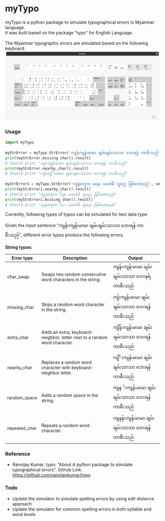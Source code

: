 # myTypo
myTypo is a python package to simulate typographical errors in Myanmar language.
<br/> 
It was built based on the package "typo" for English Language. <br/>
<br/>
The Myanmar typographic errors are simulated based on the following keyboard.
![Kb](assets/burmeseKeyBd.png)

### Usage

```python
import myTypo

myStrError = myTypo.StrError('ကျန်းကျန်းမာမာ ချမ်းချမ်းသာသာ ဘေးရန် ကာစီးသည်', seed=2)
print(myStrError.missing_char().result)
# Should print "ကျ်းကျန်းမာမာ ချမ်းချမ်းသာသာ ဘေးရန် ကာစီးသည်"
print(myStrError.nearby_char().result)
# Should print "ကျ်းကျိ်းမာမာ ချမ်းချမ်းသာသာ ဘေးရန် ကာစီးသည်"

myStrError1 = myTypo.StrError('လူမွဲတွေက မနှေး ခေတ်မီ သူဌေး ဖြစ်တော့မည်', seed=1)
print(myStrError1.nearby_char().result)
# Should print "လူမွဲတွေက ိနှေး ခေတ်မီ သူဌေး ဖြစ်တော့မည်"
print(myStrError1.missing_char().result)
# Should print "လူမွဲတွေက ိှေး ခေတ်မီ သူဌေး ဖြစ်တော့မည်"

```
Currently, following types of typos can be simulated for text data type:

Given the input sentence "ကျန်းကျန်းမာမာ ချမ်းချမ်းသာသာ ဘေးရန် ကာစီးသည်", different error types produce the following errors.

**String typos:** 

| Error type    | Description                                                               | Output                             |
|---------------|---------------------------------------------------------------------------|------------------------------------|
| char_swap     | Swaps two random consecutive word characters in the string.               | ကျန်းကျန်းမာမာ ချမ်းချမ်းသာသာ ဘေးနရ် ကာစီးသည်       |
| missing_char  | Skips a random word character in the string.                              | ကျ်းကျန်းမာမာ ချမ်းချမ်းသာသာ ဘေးရန် ကာစီးသည်  |
| extra_char    | Adds an extra, keyboard-neighbor, letter next to a random word character. | ကျိန်းကျန်းမာမာ ချမ်းချမ်းသာသာ ဘေးရန် ကာစီးသည်  |
| nearby_char   | Replaces a random word character with keyboard-neighbor letter.           | ကျိ်းကျန်းမာမာ ချမ်းချမ်းသာသာ ဘေးရန် ကာစီးသည် |
| random_space  | Adds a random space in the string.                                        |ကျန ်းကျန်းမာမာ ချမ်းချမ်းသာသာ ဘေးရန် ကာစီးသည် |
| repeated_char | Repeats a random word character.                                          |ကျနန်းကျန်းမာမာ ချမ်းချမ်းသာသာ ဘေးရန် ကာစီးသည်  |



### Reference
- Ranvijay Kumar, typo: "About A python package to simulate typographical errors". Github Link: https://github.com/ranvijaykumar/typo

### Todo
- Update the simulator to simulate spelling errors by using edit distance approach
- Update the simulator for common spelling errors in both syllable and word levels
